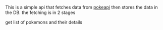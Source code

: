 This is a simple api that fetches data from [pokeapi](https://pokeapi.co/ "https://pokeapi.co/") then stores the data in the DB. the fetching is in 2 stages

get list of pokemons and their details
